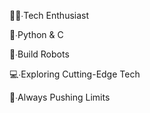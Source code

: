 👨‍💻∙Tech Enthusiast

:snake:∙Python & C 

:robot:∙Build Robots 

:computer:∙Exploring Cutting-Edge Tech

:rocket:∙Always Pushing Limits 
